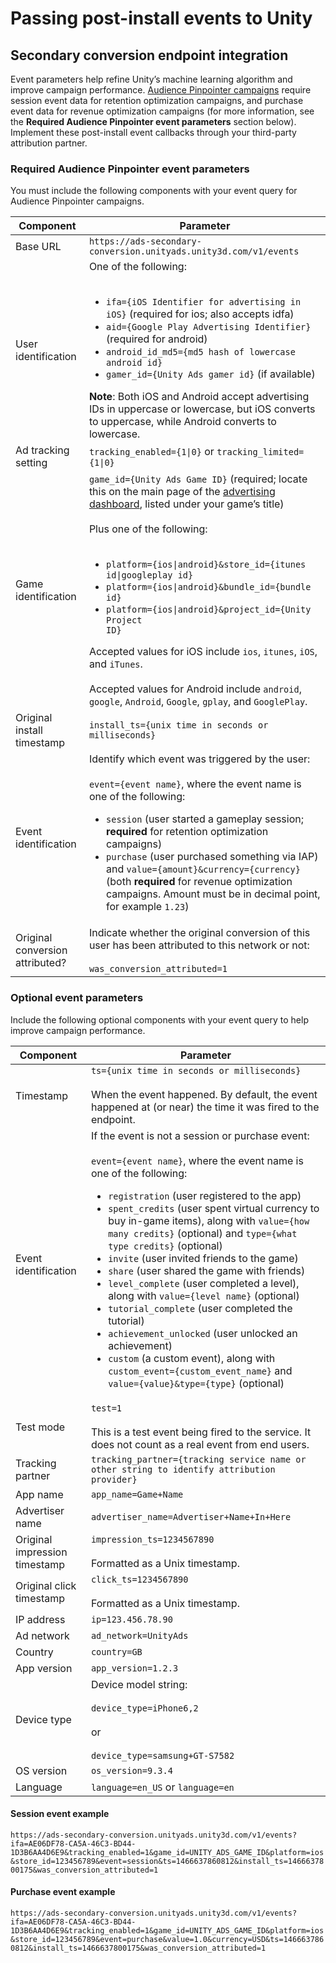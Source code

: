 # Passing post-install events to Unity
## Secondary conversion endpoint integration
Event parameters help refine Unity’s machine learning algorithm and improve campaign performance. [Audience Pinpointer campaigns](AdvertisingOptimizationAudiencePinpointer.md) require session event data for retention optimization campaigns, and purchase event data for revenue optimization campaigns (for more information, see the **Required Audience Pinpointer event parameters** section below). Implement these post-install event callbacks through your third-party attribution partner.

### Required Audience Pinpointer event parameters
You must include the following components with your event query for Audience Pinpointer campaigns.

| **Component** | **Parameter** |
| ------------- | ------------- |
| Base URL | `https://ads-secondary-conversion.unityads.unity3d.com/v1/events` |
| User identification | One of the following: <br><br> <ul><li>`ifa={iOS Identifier for advertising in iOS}` (required for ios; also accepts idfa)</li> <li>`aid={Google Play Advertising Identifier}` (required for android)</li> <li>`android_id_md5={md5 hash of lowercase android id}`</li> <li>`gamer_id={Unity Ads gamer id}` (if available)</li></ul> **Note**: Both iOS and Android accept advertising IDs in uppercase or lowercase, but iOS converts to uppercase, while Android converts to lowercase. |
| Ad tracking setting | <code>tracking_enabled={1&#124;0}</code> or <code>tracking_limited={1&#124;0}</code> |
| Game identification | `game_id={Unity Ads Game ID}` (required; locate this on the main page of the [advertising dashboard](https://acquire.dashboard.unity3d.com), listed under your game’s title) <br><br> Plus one of the following: <br><br> <ul><li><code>platform={ios&#124;android}&store_id={itunes id&#124;googleplay id}</code></li> <li><code>platform={ios&#124;android}&bundle_id={bundle id}</code></li> <li><code>platform={ios&#124;android}&project_id={Unity Project ID}</code></li></ul> Accepted values for iOS include `ios`, `itunes`, `iOS`, and `iTunes`. <br><br> Accepted values for Android include `android`, `google`, `Android`, `Google`, `gplay`, and `GooglePlay`. |
| Original install timestamp | `install_ts={unix time in seconds or milliseconds}` |
| Event identification | Identify which event was triggered by the user: <br><br> `event={event name}`, where the event name is one of the following: <ul><li>`session` (user started a gameplay session; **required** for retention optimization campaigns)</li> <li>`purchase` (user purchased something via IAP) and `value={amount}&currency={currency}` (both **required** for revenue optimization campaigns. Amount must be in decimal point, for example `1.23`)</li></ul> |
| Original conversion attributed? | Indicate whether the original conversion of this user has been attributed to this network or not: <br><br> `was_conversion_attributed=1` |

### Optional event parameters
Include the following optional components with your event query to help improve campaign performance.

| **Component** | **Parameter** |
| ------------- | ------------- |
| Timestamp | `ts={unix time in seconds or milliseconds}` <br><br> When the event happened. By default, the event happened at (or near) the time it was fired to the endpoint. |
| Event identification | If the event is not a session or purchase event: <br><br> `event={event name}`, where the event name is one of the following: <ul><li>`registration` (user registered to the app)</li> <li>`spent_credits` (user spent virtual currency to buy in-game items), along with `value={how many credits}` (optional) and `type={what type credits}` (optional)</li> <li>`invite` (user invited friends to the game)</li> <li>`share` (user shared the game with friends)</li> <li>`level_complete` (user completed a level), along with `value={level name}` (optional)</li> <li>`tutorial_complete` (user completed the tutorial)</li> <li>`achievement_unlocked` (user unlocked an achievement)</li> <li>`custom` (a custom event), along with `custom_event={custom_event_name}` and `value={value}&type={type}` (optional)</li></ul> |
| Test mode | `test=1` <br><br> This is a test event being fired to the service. It does not count as a real event from end users. |
| Tracking partner | `tracking_partner={tracking service name or other string to identify attribution provider}` |
| App name | `app_name=Game+Name` |
| Advertiser name | `advertiser_name=Advertiser+Name+In+Here` |
| Original impression timestamp | `impression_ts=1234567890` <br><br> Formatted as a Unix timestamp. |
| Original click timestamp | `click_ts=1234567890` <br><br> Formatted as a Unix timestamp. |
| IP address | `ip=123.456.78.90` |
| Ad network | `ad_network=UnityAds` |
| Country | `country=GB` |
| App version | `app_version=1.2.3` |
| Device type | Device model string: <br><br> `device_type=iPhone6,2` <br><br> or <br><br> `device_type=samsung+GT-S7582` | 
| OS version | `os_version=9.3.4` |
| Language | `language=en_US` or `language=en` |

#### Session event example
`https://ads-secondary-conversion.unityads.unity3d.com/v1/events?ifa=AE06DF78-CA5A-46C3-BD44-1D3B6AA4D6E9&tracking_enabled=1&game_id=UNITY_ADS_GAME_ID&platform=ios&store_id=123456789&event=session&ts=1466637860812&install_ts=1466637800175&was_conversion_attributed=1`

#### Purchase event example
`https://ads-secondary-conversion.unityads.unity3d.com/v1/events?ifa=AE06DF78-CA5A-46C3-BD44-1D3B6AA4D6E9&tracking_enabled=1&game_id=UNITY_ADS_GAME_ID&platform=ios&store_id=123456789&event=purchase&value=1.0&currency=USD&ts=1466637860812&install_ts=1466637800175&was_conversion_attributed=1`